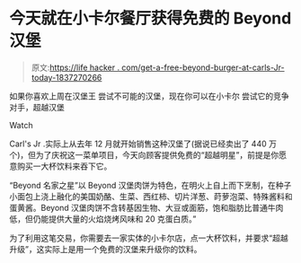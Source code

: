 # 今天就在小卡尔餐厅获得免费的 Beyond 汉堡

> 原文:[https://life hacker . com/get-a-free-beyond-burger-at-carls-Jr-today-1837270266](https://lifehacker.com/get-a-free-beyond-burger-at-carls-jr-today-1837270266)

如果你喜欢上周在汉堡王 尝试不可能的汉堡，现在你可以在小卡尔
尝试它的竞争对手，超越汉堡

Watch

Carl's Jr .实际上从去年 12 月就开始销售这种汉堡了(据说已经卖出了 440 万个)，但为了庆祝这一菜单项目，今天向顾客提供免费的“超越明星”，前提是你愿意购买一大杯饮料来吞下它。

“Beyond 名家之星”以 Beyond 汉堡肉饼为特色，在明火上自上而下烹制，在种子小面包上浇上融化的美国奶酪、生菜、西红柿、切片洋葱、莳萝泡菜、特殊酱料和蛋黄酱。Beyond 汉堡肉饼不含转基因生物、大豆或面筋，饱和脂肪比普通牛肉低，但仍能提供大量的火焰烧烤风味和 20 克蛋白质。”

为了利用这笔交易，你需要去一家实体的小卡尔店，点一大杯饮料，并要求“超越升级”，这实际上是用一个免费的汉堡来升级你的饮料。